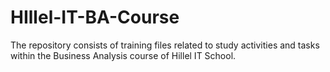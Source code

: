 # HIllel-IT-BA-Course
The repository consists of training files related to study activities and tasks within the Business Analysis course of Hillel IT School.
